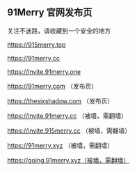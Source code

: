 ## 91Merry 官网发布页

关注不迷路，请收藏到一个安全的地方


https://915merry.top

https://91merry.cc

https://invite.91merry.one



https://91merry.com （发布页）

https://thesixshadow.com （发布页）



https://invite.91merry.cc （被墙，需翻墙）

https://invite.915merry.cc （被墙，需翻墙）

https://91merry.xyz （被墙，需翻墙）

https://going.91merry.xyz（被墙，需翻墙）
